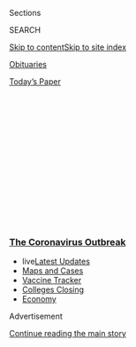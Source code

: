 <div id="app">

<div>

<div>

<div>

<div class="NYTAppHideMasthead css-1q2w90k e1suatyy0">

<div class="section css-ui9rw0 e1suatyy2">

<div class="css-eph4ug er09x8g0">

<div class="css-6n7j50">

</div>

<span class="css-1dv1kvn">Sections</span>

<div class="css-10488qs">

<span class="css-1dv1kvn">SEARCH</span>

</div>

[Skip to content](#site-content)[Skip to site
index](#site-index)

</div>

<div id="masthead-section-label" class="css-1wr3we4 eaxe0e00">

[Obituaries](https://www.nytimes3xbfgragh.onion/section/obituaries)

</div>

<div class="css-10698na e1huz5gh0">

</div>

</div>

<div id="masthead-bar-one" class="section hasLinks css-15hmgas e1csuq9d3">

<div class="css-uqyvli e1csuq9d0">

</div>

<div class="css-1uqjmks e1csuq9d1">

</div>

<div class="css-9e9ivx">

[](https://myaccount.nytimes3xbfgragh.onion/auth/login?response_type=cookie&client_id=vi)

</div>

<div class="css-1bvtpon e1csuq9d2">

[Today’s
Paper](https://www.nytimes3xbfgragh.onion/section/todayspaper)

</div>

</div>

</div>

</div>

<div data-aria-hidden="false">

<div id="site-content" data-role="main">

<div>

<div class="css-1aor85t" style="opacity:0.000000001;z-index:-1;visibility:hidden">

<div class="css-1hqnpie">

<div class="css-epjblv">

<span class="css-17xtcya">[Obituaries](/section/obituaries)</span><span class="css-x15j1o">|</span><span class="css-fwqvlz">David
Galante, Who Spoke Belatedly About Auschwitz, Dies at
96</span>

</div>

<div class="css-k008qs">

<div class="css-1iwv8en">

<span class="css-18z7m18"></span>

<div>

</div>

</div>

<span class="css-1n6z4y">https://nyti.ms/2DFvdGP</span>

<div class="css-1705lsu">

<div class="css-4xjgmj">

<div class="css-4skfbu" data-role="toolbar" data-aria-label="Social Media Share buttons, Save button, and Comments Panel with current comment count" data-testid="share-tools">

  - 
  - 
  - 
  - 
    
    <div class="css-6n7j50">
    
    </div>

  - 

</div>

</div>

</div>

</div>

</div>

</div>

<div class="css-13pd83m">

<div class="css-l9svim">

### [<span class="css-pa1jbp"><span class="css-1rxm0ex">The Coronavirus</span><span class="css-1rxm0ex"> Outbreak</span></span>](https://www.nytimes3xbfgragh.onion/news-event/coronavirus?name=promo-coronavirus-obits&region=TOP_BANNER&variant=undefined&block=storyline_menu_recirc&action=click&pgtype=Article&impression_id=fdb215b0-e3af-11ea-b09c-a17bea779444)

  - <span class="css-ousu42"><span class="css-12clwdu">live</span>[Latest
    Updates](https://www.nytimes3xbfgragh.onion/2020/08/21/world/covid-19-coronavirus.html?name=promo-coronavirus-obits&region=TOP_BANNER&variant=undefined&block=storyline_menu_recirc&action=click&pgtype=Article&impression_id=fdb215b1-e3af-11ea-b09c-a17bea779444)</span>
  - <span class="css-ousu42">[Maps and
    Cases](https://www.nytimes3xbfgragh.onion/interactive/2020/us/coronavirus-us-cases.html?name=promo-coronavirus-obits&region=TOP_BANNER&variant=undefined&block=storyline_menu_recirc&action=click&pgtype=Article&impression_id=fdb215b2-e3af-11ea-b09c-a17bea779444)</span>
  - <span class="css-ousu42">[Vaccine
    Tracker](https://www.nytimes3xbfgragh.onion/interactive/2020/science/coronavirus-vaccine-tracker.html?name=promo-coronavirus-obits&region=TOP_BANNER&variant=undefined&block=storyline_menu_recirc&action=click&pgtype=Article&impression_id=fdb215b3-e3af-11ea-b09c-a17bea779444)</span>
  - <span class="css-ousu42">[Colleges
    Closing](https://www.nytimes3xbfgragh.onion/2020/08/19/us/colleges-closing-covid.html?name=promo-coronavirus-obits&region=TOP_BANNER&variant=undefined&block=storyline_menu_recirc&action=click&pgtype=Article&impression_id=fdb215b4-e3af-11ea-b09c-a17bea779444)</span>
  - <span class="css-ousu42">[Economy](https://www.nytimes3xbfgragh.onion/live/2020/08/21/business/stock-market-today-coronavirus?name=promo-coronavirus-obits&region=TOP_BANNER&variant=undefined&block=storyline_menu_recirc&action=click&pgtype=Article&impression_id=fdb23cc0-e3af-11ea-b09c-a17bea779444)</span>

</div>

</div>

<div id="top-wrapper" class="css-1sy8kpn">

<div id="top-slug" class="css-l9onyx">

Advertisement

</div>

[Continue reading the main
story](#after-top)

<div class="ad top-wrapper" style="text-align:center;height:100%;display:block;min-height:250px">

<div id="top" class="place-ad" data-position="top" data-size-key="top">

</div>

</div>

<div id="after-top">

</div>

</div>

<div>

<div id="sponsor-wrapper" class="css-1hyfx7x">

<div id="sponsor-slug" class="css-19vbshk">

Supported by

</div>

[Continue reading the main
story](#after-sponsor)

<div id="sponsor" class="ad sponsor-wrapper" style="text-align:center;height:100%;display:block">

</div>

<div id="after-sponsor">

</div>

</div>

<div class="css-186x18t">

Those We’ve Lost

</div>

<div class="css-1vkm6nb ehdk2mb0">

# David Galante, Who Spoke Belatedly About Auschwitz, Dies at 96

</div>

It took Mr. Galante decades before he felt comfortable sharing the
horrors he witnessed during the Holocaust. He died of the coronavirus.

<div class="css-79elbk" data-testid="photoviewer-wrapper">

<div class="css-z3e15g" data-testid="photoviewer-wrapper-hidden">

</div>

<div class="css-1a48zt4 ehw59r15" data-testid="photoviewer-children">

![<span class="css-16f3y1r e13ogyst0" data-aria-hidden="true">David
Galante with his wife, Raquel. Mr. Galante only began talking about how
he survived the Holocaust after the release of the movie “Schindler’s
List.”</span><span class="css-cnj6d5 e1z0qqy90" itemprop="copyrightHolder"><span class="css-1ly73wi e1tej78p0">Credit...</span><span><span>via
Galante
family</span></span></span>](https://static01.graylady3jvrrxbe.onion/images/2020/08/10/obituaries/10Galante/merlin_175542933_8d06d171-e7d8-4b9e-b3ef-3af772ddc4a9-articleLarge.jpg?quality=75&auto=webp&disable=upscale)

</div>

</div>

<div class="css-18e8msd">

<div class="css-vp77d3 epjyd6m0">

<div class="css-1baulvz">

By <span class="css-1baulvz last-byline" itemprop="name">Daniel
Politi</span>

</div>

</div>

  - 
    
    <div class="css-ld3wwf e16638kd2">
    
    Published Aug. 13, 2020Updated Aug. 14,
    2020
    
    </div>

  - 
    
    <div class="css-4xjgmj">
    
    <div class="css-pvvomx" data-role="toolbar" data-aria-label="Social Media Share buttons, Save button, and Comments Panel with current comment count" data-testid="share-tools">
    
      - 
      - 
      - 
      - 
        
        <div class="css-6n7j50">
        
        </div>
    
      - 
    
    </div>
    
    </div>

</div>

</div>

<div class="section meteredContent css-1r7ky0e" name="articleBody" itemprop="articleBody">

<div class="css-1fanzo5 StoryBodyCompanionColumn">

<div class="css-53u6y8">

*This obituary is part of a series about people who have died in the
coronavirus pandemic. Read about others*
[*here*](https://www.nytimes3xbfgragh.onion/interactive/2020/obituaries/people-died-coronavirus-obituaries.html)*.*

BUENOS AIRES — It took David Galante 50 years to speak publicly of the
horrors he witnessed at Auschwitz. But once he did, he made it his
life’s calling to make sure people did not forget about the Holocaust,
traveling and speaking about the crimes perpetrated by the Nazis.

The event that changed him was the release of the movie “Schindler’s
List” in 1994. The realization that people would want to hear his story,
he often said, was his “[true
liberation](https://www.conclusion.com.ar/sin-categoria/sobrevivi-a-auschwitz-para-contar-lo-que-paso-alli-y-evitar-que-se-repita/01/2017/).”

“The feeling of having kept quiet for 50 years was also a type of
prison,” said Martín Hazan, Mr. Galante’s godson, who wrote a 2007 book
about Mr. Galante called “Un Día Más De Vida” (“One More Day of Life”).

</div>

</div>

<div class="css-1fanzo5 StoryBodyCompanionColumn">

<div class="css-53u6y8">

Mr. Galante died of complications of Covid-19 on July 27 at Hospital
Italiano de Buenos Aires, Mr. Hazan said. He was 96.

David Galante was born on April 7, 1924, on the Greek island of Rhodes,
which was then controlled by Italy. He was one of seven children of
Abraham Galante and Rebecca Israel Benditcha, and grew up in the
island’s tight-knit Jewish community. He attended a Jewish school. His
father ran a women’s clothing store.

In 1936 his sister Sarah moved to Rhodesia (now part of Zimbabwe and
Zambia) and in 1937 his brother Hizkya moved to Argentina.

When World War II started, Rhodes seemed like an oasis for Mr. Galante,
but food soon became scarce, and his father had to close his store.

Then, in September 1943, Italy surrendered and Germany occupied the
island. Jews were put on ships to Greece and later onto trains for a
12-day ride to Auschwitz.

</div>

</div>

<div class="css-1fanzo5 StoryBodyCompanionColumn">

<div class="css-53u6y8">

“We were innocent in every sense of the word because we didn’t have a
notion of what was going on in the world,” [Mr. Galante said in a 1996
interview with the Holocaust Museum in Buenos
Aires](https://www.youtube.com/watch?v=_GNGerlidHI). “We started to see
the cruelty of the Nazis.”

Once at Auschwitz, the men and women were separated. Mr. Galante would
never again see his parents and three sisters, Rosa, Juana and Matilde.
He was tattooed with a number, B7328, and then separated from his
brother Moshe, who ended up in another concentration camp,
Bergen-Belsen.

</div>

</div>

<div>

</div>

<div class="css-1fanzo5 StoryBodyCompanionColumn">

<div class="css-53u6y8">

One day a guard kicked Mr. Galante into a fire, causing severe burns.
Knowing that a trip to the infirmary could be synonymous with death, he
kept working. But as the burns became infected he had no choice. His
stay in the infirmary, however, turned out to be a blessing in disguise:
Officers evacuated the camp, forcing anyone who was deemed healthy to
walk in a death march. Thousands died of cold, hunger and illness or
were shot along the way. Mr. Galante, in his hospital bed, had remained
behind.

When Russian soldiers arrived eight days later, on Jan. 27, 1945, and
liberated the camp, he weighed 84 pounds — 48 pounds less than when he
had arrived. By the time he returned to Rhodes, his home was
unrecognizable. So he went to Rome after learning that his brother Moshe
was alive there. Deciding never to separate again, the two brothers went
to Argentina to be with their brother Hizkya. David first worked at a
textile wholesaler there, then set up a bicycle-parts factory.

He married Raquel Eskenazi in 1957. She was hospitalized with Covid-19
in July; by the time she recovered, she found out that her husband had
died.

In addition to his wife, Mr. Galante is survived by his daughter,
Sandra; his son, Ezequiel; and two grandchildren.

</div>

</div>

<div class="css-1fanzo5 StoryBodyCompanionColumn">

<div class="css-53u6y8">

Mr. Galante was often asked why it had taken him so long to share his
story. In part, he said, it had to do with survivor’s guilt.

“For many years I felt fear, guilt for having been spared while my
family wasn’t, anguish for those tremendous memories,” he said at a
ceremony to mark the 50th anniversary of the Holocaust in 1995. “And I
also felt shame. But I feel a profound need to transmit to future
generations an experience that should never again be
repeated.”

</div>

</div>

</div>

<div>

</div>

<div>

</div>

<div id="NYT_BELOW_MAIN_CONTENT_REGION">

<div>

<div id="covid-obits-article-embed" class="section css-l08pwh interactive-content interactive-size-medium">

<div class="css-17ih8de interactive-body">

<div class="g-obits-embed" data-preview-slug="2020-04-03-covid-obits">

[](https://www.nytimes3xbfgragh.onion/interactive/2020/obituaries/people-died-coronavirus-obituaries.html?action=click&pgtype=Article&state=default&region=BELOW_MAIN_CONTENT&context=covid_obits_promo)

<div class="g-hed-summ">

# Those We’ve Lost

The coronavirus pandemic has taken an incalculable death toll. This
series is designed to put names and faces to the numbers.

<span>Read
more</span>

</div>

<div class="g-obits-embed-wrap">

<div id="beth-salamensky" class="g-obit">

<div class="g-flex-wrapper-image">

<div class="g-image g-asset-inner">

![](https://static01.graylady3jvrrxbe.onion/images/2020/08/18/obituaries/18Salamensky/18Salamensky-square640.jpg)

</div>

</div>

<div class="g-flex-wrapper-text">

# Beth Salamensky

<div class="g-meta">

<span>d. Chicago</span>

</div>

<div class="g-summ">

Lawyer who found an L.G.B.T.Q.
community

</div>

</div>

</div>

<div id="stephen-f-williams" class="g-obit">

<div class="g-flex-wrapper-image">

<div class="g-image g-asset-inner">

![](https://static01.graylady3jvrrxbe.onion/images/2020/08/13/obituaries/13Williams/13Williams-square640.jpg)

</div>

</div>

<div class="g-flex-wrapper-text">

# Stephen F. Williams

<div class="g-meta">

<span>d. Washington</span>

</div>

<div class="g-summ">

U.S. Appeals Court
judge

</div>

</div>

</div>

<div id="sixto-brillantes-jr-" class="g-obit">

<div class="g-flex-wrapper-image">

<div class="g-image g-asset-inner">

![](https://static01.graylady3jvrrxbe.onion/images/2020/08/18/obituaries/18Brillantes/18Brillantes-square640-v2.jpg)

</div>

</div>

<div class="g-flex-wrapper-text">

# Sixto Brillantes Jr.

<div class="g-meta">

<span>d. Manila</span>

</div>

<div class="g-summ">

Chairman of Philippines election commission and veteran political
insider

</div>

</div>

</div>

<div id="barbara-caplan" class="g-obit">

<div class="g-flex-wrapper-image">

<div class="g-image g-asset-inner">

![](https://static01.graylady3jvrrxbe.onion/images/2020/08/17/obituaries/17Caplan/17Caplan-square640.jpg)

</div>

</div>

<div class="g-flex-wrapper-text">

# Barbara Caplan

<div class="g-meta">

<span>d. Dedham, Mass. </span>

</div>

<div class="g-summ">

Trend spotter in market
research

</div>

</div>

</div>

<div id="dr-jay-galst" class="g-obit">

<div class="g-flex-wrapper-image">

<div class="g-image g-asset-inner">

![](https://static01.graylady3jvrrxbe.onion/images/2020/08/14/obituaries/14Galst/14Galst-square640.jpg)

</div>

</div>

<div class="g-flex-wrapper-text">

# Dr. Jay Galst

<div class="g-meta">

<span>d. Manhattan</span>

</div>

<div class="g-summ">

Ophthalmologist with an interest in
coins

</div>

</div>

</div>

<div id="aritana-yawalapiti" class="g-obit">

<div class="g-flex-wrapper-image">

<div class="g-image g-asset-inner">

![](https://static01.graylady3jvrrxbe.onion/images/2020/08/11/obituaries/11Yawalapiti/11Yawalapiti-square640.jpg)

</div>

</div>

<div class="g-flex-wrapper-text">

# Aritana Yawalapiti

<div class="g-meta">

<span>d. Goiania, Brazil</span>

</div>

<div class="g-summ">

Indigenous leader in Brazil

</div>

</div>

</div>

</div>

</div>

</div>

</div>

</div>

</div>

<div>

</div>

<div>

<div id="bottom-wrapper" class="css-1ede5it">

<div id="bottom-slug" class="css-l9onyx">

Advertisement

</div>

[Continue reading the main
story](#after-bottom)

<div id="bottom" class="ad bottom-wrapper" style="text-align:center;height:100%;display:block;min-height:90px">

</div>

<div id="after-bottom">

</div>

</div>

</div>

</div>

</div>

## Site Index

<div>

</div>

## Site Information Navigation

  - [© <span>2020</span> <span>The New York Times
    Company</span>](https://help.nytimes3xbfgragh.onion/hc/en-us/articles/115014792127-Copyright-notice)

<!-- end list -->

  - [NYTCo](https://www.nytco.com/)
  - [Contact
    Us](https://help.nytimes3xbfgragh.onion/hc/en-us/articles/115015385887-Contact-Us)
  - [Work with us](https://www.nytco.com/careers/)
  - [Advertise](https://nytmediakit.com/)
  - [T Brand Studio](http://www.tbrandstudio.com/)
  - [Your Ad
    Choices](https://www.nytimes3xbfgragh.onion/privacy/cookie-policy#how-do-i-manage-trackers)
  - [Privacy](https://www.nytimes3xbfgragh.onion/privacy)
  - [Terms of
    Service](https://help.nytimes3xbfgragh.onion/hc/en-us/articles/115014893428-Terms-of-service)
  - [Terms of
    Sale](https://help.nytimes3xbfgragh.onion/hc/en-us/articles/115014893968-Terms-of-sale)
  - [Site
    Map](https://spiderbites.nytimes3xbfgragh.onion)
  - [Help](https://help.nytimes3xbfgragh.onion/hc/en-us)
  - [Subscriptions](https://www.nytimes3xbfgragh.onion/subscription?campaignId=37WXW)

</div>

</div>

</div>

</div>
